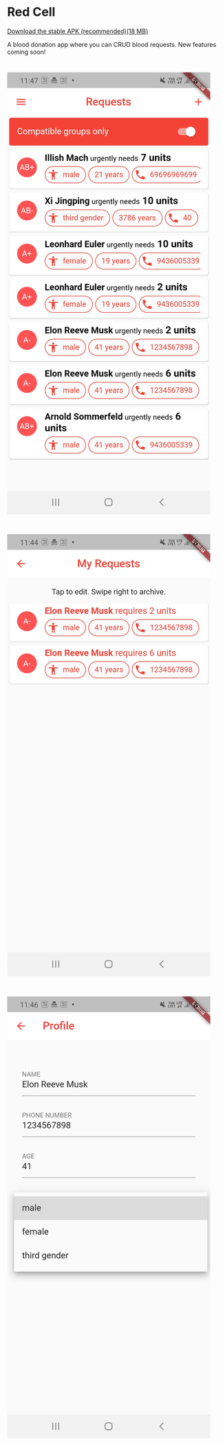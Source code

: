 # Red Cell
[Download the stable APK (recommended)(18 MB)](https://drive.google.com/file/d/1nbFRpTYZ92_lqN8RhA1IKN0hP-tk8J8J/view?usp=sharing)

A blood donation app where you can CRUD blood requests. New features coming soon!
# ![Feed](screenshots/requests.jpg)
# ![create](screenshots/make_request.jpg)
# ![delete](screenshots/profile.jpg) 

